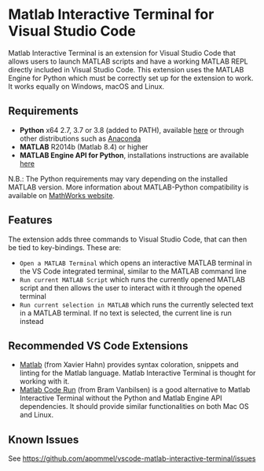# Matlab Interactive Terminal for Visual Studio Code

Matlab Interactive Terminal is an extension for Visual Studio Code that allows users to launch MATLAB scripts and have a working MATLAB REPL directly included in Visual Studio Code. This extension uses the MATLAB Engine for Python which must be correctly set up for the extension to work. It works equally on Windows, macOS and Linux.

## Requirements

- **Python** x64 2.7, 3.7 or 3.8 (added to PATH), available [here](https://www.python.org/downloads/) or through other distributions such as [Anaconda](https://www.anaconda.com/distribution/)
- **MATLAB** R2014b (Matlab 8.4) or higher
- **MATLAB Engine API for Python**, installations instructions are available [here](https://www.mathworks.com/help/matlab/matlab_external/install-the-matlab-engine-for-python.html)

N.B.: The Python requirements may vary depending on the installed MATLAB version. More information about MATLAB-Python compatibility is available on [MathWorks website](https://www.mathworks.com/help/matlab/matlab_external/system-requirements-for-matlab-engine-for-python.html).

## Features

The extension adds three commands to Visual Studio Code, that can then be tied to key-bindings. These are:
- `Open a MATLAB Terminal` which opens an interactive MATLAB terminal in the VS Code integrated terminal, similar to the MATLAB command line
- `Run current MATLAB Script` which runs the currently opened MATLAB script and then allows the user to interact with it through the opened terminal
- `Run current selection in MATLAB` which runs the currently selected text in a MATLAB terminal. If no text is selected, the current line is run instead

## Recommended VS Code Extensions

- [Matlab](https://marketplace.visualstudio.com/items?itemName=Gimly81.matlab) (from Xavier Hahn) provides syntax coloration, snippets and linting for the Matlab language. Matlab Interactive Terminal is thought for working with it.
- [Matlab Code Run](https://marketplace.visualstudio.com/items?itemName=bramvanbilsen.matlab-code-run) (from Bram Vanbilsen) is a good alternative to Matlab Interactive Terminal without the Python and Matlab Engine API dependencies. It should provide similar functionalities on both Mac OS and Linux.

## Known Issues

See https://github.com/apommel/vscode-matlab-interactive-terminal/issues
